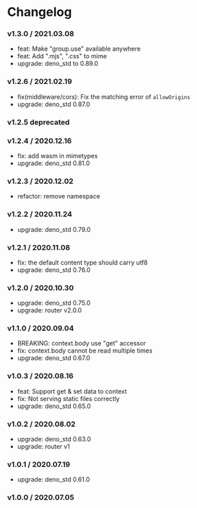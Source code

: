 # Changelog

### v1.3.0 / 2021.03.08

- feat: Make "group.use" available anywhere
- feat: Add ".mjs", ".css" to mime
- upgrade: deno_std to 0.89.0

### v1.2.6 / 2021.02.19

- fix(middleware/cors): Fix the matching error of `allowOrigins`
- upgrade: deno_std 0.87.0

### v1.2.5 **deprecated**

### v1.2.4 / 2020.12.16

- fix: add wasm in mimetypes
- upgrade: deno_std 0.81.0

### v1.2.3 / 2020.12.02

- refactor: remove namespace

### v1.2.2 / 2020.11.24

- upgrade: deno_std 0.79.0

### v1.2.1 / 2020.11.08

- fix: the default content type should carry utf8
- upgrade: deno_std 0.76.0

### v1.2.0 / 2020.10.30

- upgrade: deno_std 0.75.0
- upgrade: router v2.0.0

### v1.1.0 / 2020.09.04

- BREAKING: context.body use "get" accessor
- fix: context.body cannot be read multiple times
- upgrade: deno_std 0.67.0

### v1.0.3 / 2020.08.16

- feat: Support get & set data to context
- fix: Not serving static files correctly
- upgrade: deno_std 0.65.0

### v1.0.2 / 2020.08.02

- upgrade: deno_std 0.63.0
- upgrade: router v1

### v1.0.1 / 2020.07.19

- upgrade: deno_std 0.61.0

### v1.0.0 / 2020.07.05
